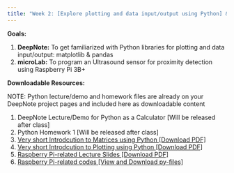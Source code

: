 ```yaml
---
title: "Week 2: [Explore plotting and data input/output using Python] & [From LED madness to Ultrasonic cacohony using Raspberry Pi 3B+]"
---
```


**Goals:** 
1. **DeepNote:** To get familiarized with Python libraries for plotting and data input/output: matplotlib & pandas
2. **microLab:** To program an Ultrasound sensor for proximity detection using Raspberry Pi 3B+ 

**Downloadable Resources:** 

NOTE: Python lecture/demo and homework files are already on your DeepNote project pages and included here as downloadable content 
1. DeepNote Lecture/Demo for Python as a Calculator [Will be released after class]<br>
2. Python Homework 1  [Will be released after class]<br>
3. <a href="/files/Deck1_Matrices_Module2_10012021.pdf" target="_blank">Very short Introdcution to Matrices using Python [Download PDF]</a><br>
3. <a href="/files/Deck2_Plotting_Module2_10012021.pdf" target="_blank">Very short Introdcution to Plotting using Python [Download PDF]</a><br>
3. <a href="/files/Deck3_RPi3BplusUltrasound_Module2_10012021.pdf" target="_blank">Raspberry Pi-related Lecture Slides [Download PDF]</a><br>
4. <a href="https://github.com/GWU-APSC1001/Fall2021/tree/main/Week2" target="_blank">Raspberry Pi-related codes [View and Download py-files]</a><br>